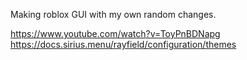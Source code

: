 Making roblox GUI with my own random changes.

https://www.youtube.com/watch?v=ToyPnBDNapg
https://docs.sirius.menu/rayfield/configuration/themes
